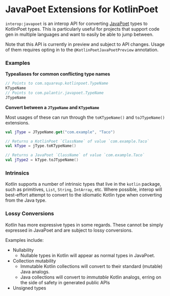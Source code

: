 JavaPoet Extensions for KotlinPoet
==================================

`interop:javapoet` is an interop API for converting [JavaPoet](https://github.com/palantir/javapoet)
types to KotlinPoet types. This is particularly useful for projects that support code gen in
multiple languages and want to easily be able to jump between.

Note that this API is currently in preview and subject to API changes. Usage of them requires opting
in to the `@KotlinPoetJavaPoetPreview` annotation.

### Examples

**Typealiases for common conflicting type names**

```kotlin
// Points to com.squareup.kotlinpoet.TypeName
KTypeName
// Points to com.palantir.javapoet.TypeName
JTypeName
```

**Convert between a `JTypeName` and `KTypeName`**

Most usages of these can run through the `toKTypeName()` and `toJTypeName()` extensions.

```kotlin
val jType = JTypeName.get("com.example", "Taco")

// Returns a KotlinPoet `ClassName` of value `com.example.Taco`
val kType = jType.toKTypeName()

// Returns a JavaPoet `ClassName` of value `com.example.Taco`
val jType2 = kType.toJTypeName()
```

### Intrinsics

Kotlin supports a number of intrinsic types that live in the `kotlin` package, such as primitives,
`List`, `String`, `IntArray`, etc. Where possible, interop will best-effort attempt to convert to
the idiomatic Kotlin type when converting from the Java type.

### Lossy Conversions

Kotlin has more expressive types in some regards. These cannot be simply expressed in JavaPoet and
are subject to lossy conversions.

Examples include:

- Nullability
  - Nullable types in Kotlin will appear as normal types in JavaPoet.
- Collection mutability
  - Immutable Kotlin collections will convert to their standard (mutable) Java analogs.
  - Java collections will convert to _immutable_ Kotlin analogs, erring on the side of safety in generated public APIs
- Unsigned types
